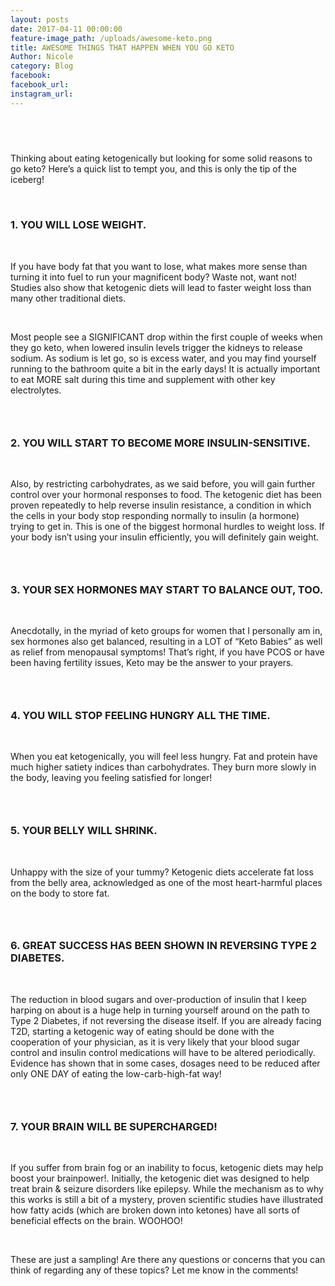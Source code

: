 ```yaml
---
layout: posts
date: 2017-04-11 00:00:00
feature-image_path: /uploads/awesome-keto.png
title: AWESOME THINGS THAT HAPPEN WHEN YOU GO KETO
Author: Nicole
category: Blog
facebook:
facebook_url:
instagram_url:
---
```


## &nbsp;

Thinking about eating ketogenically but looking for some solid reasons to go keto? Here’s a quick list to tempt you, and this is only the tip of the iceberg!

&nbsp;

### 1. YOU WILL LOSE WEIGHT.

&nbsp;

If you have body fat that you want to lose, what makes more sense than turning it into fuel to run your magnificent body? Waste not, want not! Studies also show that ketogenic diets will lead to faster weight loss than many other traditional diets.

&nbsp;

Most people see a SIGNIFICANT drop within the first couple of weeks when they go keto, when lowered insulin levels trigger the kidneys to release sodium. As sodium is let go, so is excess water, and you may find yourself running to the bathroom quite a bit in the early days! It is actually important to eat MORE salt during this time and supplement with other key electrolytes.

### &nbsp;

### 2. YOU WILL START TO BECOME MORE INSULIN-SENSITIVE.

&nbsp;

Also, by restricting carbohydrates, as we said before, you will gain further control over your hormonal responses to food. The ketogenic diet has been proven repeatedly to help reverse insulin resistance, a condition in which the cells in your body stop responding normally to insulin (a hormone) trying to get in. This is one of the biggest hormonal hurdles to weight loss. If your body isn’t using your insulin efficiently, you will definitely gain weight.

### &nbsp;

### 3. YOUR SEX HORMONES MAY START TO BALANCE OUT, TOO.

&nbsp;

Anecdotally, in the myriad of keto groups for women that I personally am in, sex hormones also get balanced, resulting in a LOT of “Keto Babies” as well as relief from menopausal symptoms! That’s right, if you have PCOS or have been having fertility issues, Keto may be the answer to your prayers.

### &nbsp;

### 4. YOU WILL STOP FEELING HUNGRY ALL THE TIME.

&nbsp;

When you eat ketogenically, you will feel less hungry. Fat and protein have much higher satiety indices than carbohydrates. They burn more slowly in the body, leaving you feeling satisfied for longer!

### &nbsp;

### 5. YOUR BELLY WILL SHRINK.

&nbsp;

Unhappy with the size of your tummy? Ketogenic diets accelerate fat loss from the belly area, acknowledged as one of the most heart-harmful places on the body to store fat.

### &nbsp;

### 6. GREAT SUCCESS HAS BEEN SHOWN IN REVERSING TYPE 2 DIABETES.

&nbsp;

The reduction in blood sugars and over-production of insulin that I keep harping on about is a huge help in turning yourself around on the path to Type 2 Diabetes, if not reversing the disease itself. If you are already facing T2D, starting a ketogenic way of eating should be done with the cooperation of your physician, as it is very likely that your blood sugar control and insulin control medications will have to be altered periodically. Evidence has shown that in some cases, dosages need to be reduced after only ONE DAY of eating the low-carb-high-fat way!

### &nbsp;

### 7. YOUR BRAIN WILL BE SUPERCHARGED!

&nbsp;

If you suffer from brain fog or an inability to focus, ketogenic diets may help boost your brainpower!. Initially, the ketogenic diet was designed to help treat brain & seizure disorders like epilepsy. While the mechanism as to why this works is still a bit of a mystery, proven scientific studies have illustrated how fatty acids (which are broken down into ketones) have all sorts of beneficial effects on the brain. WOOHOO!

&nbsp;

These are just a sampling! Are there any questions or concerns that you can think of regarding any of these topics? Let me know in the comments!